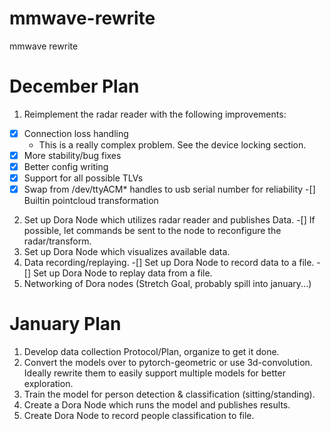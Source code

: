 # mmwave-rewrite
mmwave rewrite

# December Plan
1. Reimplement the radar reader with the following improvements:
  -[X] Connection loss handling
    - This is a really complex problem. See the device locking section.
  -[X] More stability/bug fixes
  -[X] Better config writing
  -[x] Support for all possible TLVs
  -[X] Swap from /dev/ttyACM* handles to usb serial number for reliability
  -[] Builtin pointcloud transformation
2. Set up Dora Node which utilizes radar reader and publishes Data.
  -[] If possible, let commands be sent to the node to reconfigure the radar/transform.
3. Set up Dora Node which visualizes available data.
4. Data recording/replaying.
  -[] Set up Dora Node to record data to a file.
  -[] Set up Dora Node to replay data from a file.
5. Networking of Dora nodes (Stretch Goal, probably spill into january...)

# January Plan
1. Develop data collection Protocol/Plan, organize to get it done.
2. Convert the models over to pytorch-geometric or use 3d-convolution. Ideally rewrite them to easily support multiple models for better exploration.
3. Train the model for person detection & classification (sitting/standing).
4. Create a Dora Node which runs the model and publishes results.
5. Create Dora Node to record people classification to file.
